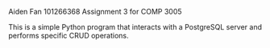 Aiden Fan 101266368
Assignment 3 for COMP 3005

This is a simple Python program that interacts with a PostgreSQL server and performs specific CRUD operations.
